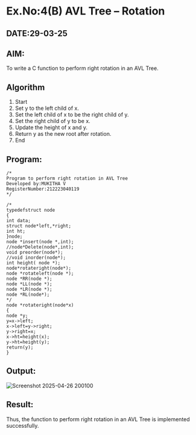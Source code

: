 # Ex.No:4(B) AVL Tree – Rotation
## DATE:29-03-25
## AIM:
To write a C function to perform right rotation in an AVL Tree.

## Algorithm
1. Start
2. Set y to the left child of x.
3. Set the left child of x to be the right child of y.
4. Set the right child of y to be x.
5. Update the height of x and y.
6. Return y as the new root after rotation.
7. End   
## Program:
```
/*
Program to perform right rotation in AVL Tree
Developed by:MUKITHA V  
RegisterNumber:212223040119  
*/
```
```
/*
typedefstruct node
{
int data;
struct node*left,*right;
int ht;
}node;
node *insert(node *,int);
//node*Delete(node*,int);
void preorder(node*);
//void inorder(node*);
int height( node *);
node*rotateright(node*);
node *rotateleft(node *);
node *RR(node *);
node *LL(node *);
node *LR(node *);
node *RL(node*);
*/
node *rotateright(node*x)
{
node *y;
y=x->left;
x->left=y->right;
y->right=x;
x->ht=height(x);
y->ht=height(y);
return(y);
}
```
## Output:
![Screenshot 2025-04-26 200100](https://github.com/user-attachments/assets/c6d4569c-5d1b-4e62-88a5-340ec93e9903)

## Result:
Thus, the function to perform right rotation in an AVL Tree is implemented successfully.
